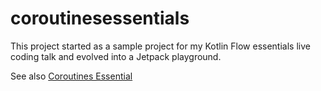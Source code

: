 # coroutinesessentials
This project started as a sample project for my Kotlin Flow essentials live coding talk and evolved into a Jetpack playground.

See also [Coroutines Essential](https://github.com/davidtcdeveloper/coroutinesessentials)

